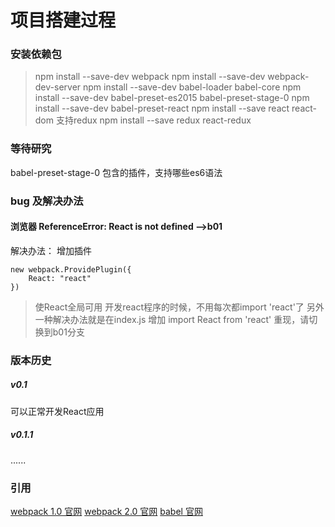 
项目搭建过程
======
### 安装依赖包

> npm install --save-dev webpack
> npm install --save-dev webpack-dev-server
> npm install --save-dev babel-loader babel-core
> npm install --save-dev babel-preset-es2015 babel-preset-stage-0
> npm install --save-dev babel-preset-react
> npm install --save react react-dom
支持redux
> npm install --save redux react-redux

### 等待研究
babel-preset-stage-0 包含的插件，支持哪些es6语法

### bug 及解决办法
#### 浏览器 ReferenceError: React is not defined -->b01
解决办法：
增加插件  
```  
new webpack.ProvidePlugin({
    React: "react"
})
```
> 使React全局可用 开发react程序的时候，不用每次都import 'react'了
> 另外一种解决办法就是在index.js 增加 import React from 'react'
> 重现，请切换到b01分支

### 版本历史
##### v0.1 
可以正常开发React应用  
##### v0.1.1
......  


### 引用
[webpack 1.0 官网](https://webpack.github.io/)
[webpack 2.0 官网](https://webpack.js.org/)
[babel 官网](https://babeljs.io/)